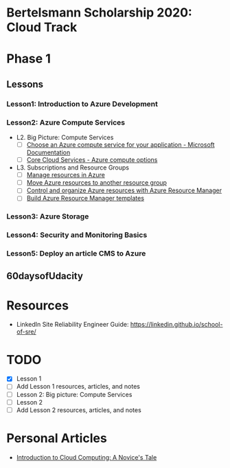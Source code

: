 # Bertelsmann Scholarship 2020: Cloud Track
# Phase 1
## Lessons
### Lesson1: Introduction to Azure Development
### Lesson2: Azure Compute Services
- L2. Big Picture: Compute Services
    - [ ] [Choose an Azure compute service for your application - Microsoft Documentation](https://docs.microsoft.com/en-us/azure/architecture/guide/technology-choices/compute-decision-tree?WT.mc_id=udacity_learn-wwl&source=docs)
    - [ ] [Core Cloud Services - Azure compute options](https://docs.microsoft.com/en-us/learn/modules/intro-to-azure-compute/?WT.mc_id=udacity_learn-wwl)
- L3. Subscriptions and Resource Groups
    - [ ] [Manage resources in Azure](https://docs.microsoft.com/en-us/learn/paths/manage-resources-in-azure/?WT.mc_id=udacity_learn-wwl)
    - [ ] [Move Azure resources to another resource group](https://docs.microsoft.com/en-us/learn/modules/move-azure-resources-another-resource-group/?WT.mc_id=udacity_learn-wwl)
    - [ ] [Control and organize Azure resources with Azure Resource Manager](https://docs.microsoft.com/en-us/learn/modules/control-and-organize-with-azure-resource-manager/?WT.mc_id=udacity_learn-wwl)
    - [ ] [Build Azure Resource Manager templates](https://docs.microsoft.com/en-us/learn/modules/build-azure-vm-templates/?WT.mc_id=udacity_learn-wwl)
### Lesson3: Azure Storage
### Lesson4: Security and Monitoring Basics
### Lesson5: Deploy an article CMS to Azure

## 60daysofUdacity

# Resources
- LinkedIn Site Reliability Engineer Guide: https://linkedin.github.io/school-of-sre/
# TODO

- [x] Lesson 1
- [ ] Add Lesson 1 resources, articles, and notes
- [ ] Lesson 2: Big picture: Compute Services
- [ ] Lesson 2
- [ ] Add Lesson 2 resources, articles, and notes
# Personal Articles
- [Introduction to Cloud Computing: A Novice's Tale](https://medium.com/ml4e-blogs/introduction-to-cloud-computing-a-novices-tale-180ab44c9f12)
